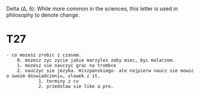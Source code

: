 Delta (Δ, δ): While more common in the sciences, this letter is used in philosophy to denote change.

# T27 
    - co mozesz zrobic z czasem. 
        0. mozesz zyc zycie jakie marzyles zeby miec, byc malarzem. 
        1. mozesz sie nauczyc grac na trombce
        2. nauczyc sie jezyka. Hiszpanskiego- ale najpierw naucz sie mowic o swoim doswiadczeniu, slowek z it. 
                1. terminy z cv
                2. przedstaw sie like a pro. 

